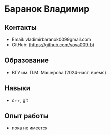 # Баранок Владимир

## Контакты
- Email: vladimirbaranok0099gmail.com
- GitHub: (https://github.com/vova009-b)

## Образование
- ВГУ им. П.М. Машерова (2024-наст. время)

## Навыки
- c++, git

## Опыт работы
- пока не имеется
